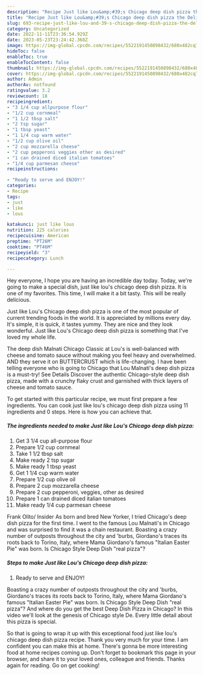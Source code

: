 ```yaml
---
description: "Recipe Just like Lou&amp;#39;s Chicago deep dish pizza the Delicious}"
title: "Recipe Just like Lou&amp;#39;s Chicago deep dish pizza the Delicious}"
slug: 693-recipe-just-like-lou-and-39-s-chicago-deep-dish-pizza-the-delicious
category: Uncategorized
date: 2022-11-11T23:36:54.929Z
date: 2023-05-23T23:24:42.368Z
image: https://img-global.cpcdn.com/recipes/5522191450898432/680x482cq70/just-like-lous-chicago-deep-dish-pizza-recipe-main-photo.jpg
hideToc: false
enableToc: true
enableTocContent: false
thumbnail: https://img-global.cpcdn.com/recipes/5522191450898432/680x482cq70/just-like-lous-chicago-deep-dish-pizza-recipe-main-photo.jpg
cover: https://img-global.cpcdn.com/recipes/5522191450898432/680x482cq70/just-like-lous-chicago-deep-dish-pizza-recipe-main-photo.jpg
author: Admin
authorAv: notfound
ratingvalue: 3.2
reviewcount: 18
recipeingredient:
- "3 1/4 cup allpurpose flour"
- "1/2 cup cornmeal"
- "1 1/2 tbsp salt"
- "2 tsp sugar"
- "1 tbsp yeast"
- "1 1/4 cup warm water"
- "1/2 cup olive oil"
- "2 cup mozzarella cheese"
- "2 cup pepperoni veggies other as desired"
- "1 can drained diced italian tomatoes"
- "1/4 cup parmesan cheese"
recipeinstructions:

- "Ready to serve and ENJOY!"
categories:
- Recipe
tags:
- just
- like
- lous

katakunci: just like lous 
nutrition: 225 calories
recipecuisine: American
preptime: "PT26M"
cooktime: "PT46M"
recipeyield: "3"
recipecategory: Lunch

---
```



Hey everyone, I hope you are having an incredible day today. Today, we're going to make a special dish, just like lou&#39;s chicago deep dish pizza. It is one of my favorites. This time, I will make it a bit tasty. This will be really delicious.

Just like Lou&#39;s Chicago deep dish pizza is one of the most popular of current trending foods in the world. It is appreciated by millions every day. It's simple, it is quick, it tastes yummy. They are nice and they look wonderful. Just like Lou&#39;s Chicago deep dish pizza is something that I've loved my whole life.

The deep dish Malnati Chicago Classic at Lou&#39;s is well-balanced with cheese and tomato sauce without making you feel heavy and overwhelmed. AND they serve it on BUTTERCRUST which is life-changing. I have been telling everyone who is going to Chicago that Lou Malnati&#39;s deep dish pizza is a must-try! See Details Discover the authentic Chicago-style deep dish pizza, made with a crunchy flaky crust and garnished with thick layers of cheese and tomato sauce.


To get started with this particular recipe, we must first prepare a few ingredients. You can cook just like lou&#39;s chicago deep dish pizza using 11 ingredients and 0 steps. Here is how you can achieve that.

<!--inarticleads1-->

##### The ingredients needed to make Just like Lou&#39;s Chicago deep dish pizza:

1. Get 3 1/4 cup all-purpose flour
1. Prepare 1/2 cup cornmeal
1. Take 1 1/2 tbsp salt
1. Make ready 2 tsp sugar
1. Make ready 1 tbsp yeast
1. Get 1 1/4 cup warm water
1. Prepare 1/2 cup olive oil
1. Prepare 2 cup mozzarella cheese
1. Prepare 2 cup pepperoni, veggies, other as desired
1. Prepare 1 can drained diced italian tomatoes
1. Make ready 1/4 cup parmesan cheese


Frank Olito/ Insider As born and bred New Yorker, I tried Chicago&#39;s deep dish pizza for the first time. I went to the famous Lou Malnati&#39;s in Chicago and was surprised to find it was a chain restaurant. Boasting a crazy number of outposts throughout the city and &#39;burbs, Giordano&#39;s traces its roots back to Torino, Italy, where Mama Giordano&#39;s famous &#34;Italian Easter Pie&#34; was born. Is Chicago Style Deep Dish &#34;real pizza&#34;? 

<!--inarticleads2-->

##### Steps to make Just like Lou&#39;s Chicago deep dish pizza:


1. Ready to serve and ENJOY!

Boasting a crazy number of outposts throughout the city and &#39;burbs, Giordano&#39;s traces its roots back to Torino, Italy, where Mama Giordano&#39;s famous &#34;Italian Easter Pie&#34; was born. Is Chicago Style Deep Dish &#34;real pizza&#34;? And where do you get the best Deep Dish Pizza in Chicago? In this video we&#39;ll look at the genesis of Chicago style De. Every little detail about this pizza is special. 

So that is going to wrap it up with this exceptional food just like lou&#39;s chicago deep dish pizza recipe. Thank you very much for your time. I am confident you can make this at home. There's gonna be more interesting food at home recipes coming up. Don't forget to bookmark this page in your browser, and share it to your loved ones, colleague and friends. Thanks again for reading. Go on get cooking!
